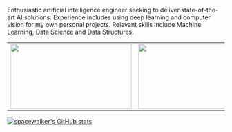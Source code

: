 Enthusiastic artificial intelligence engineer seeking to deliver state-of-the-art AI solutions. Experience includes using deep learning and computer vision for my own personal projects. Relevant skills include Machine Learning, Data Science and Data Structures.

 
<table style="margin-left:auto; margin-right:auto; ">
  <tr>
    <td><img src="https://raw.githubusercontent.com/spacewalk01/tensorrt-openpose/main/results/test1.gif" height=150px width=280px></td>
    <td><img src="https://user-images.githubusercontent.com/6389915/157934299-5606f414-9814-4eb8-a128-f916a617f0bc.gif" height=150px width=280px></td>
    <td><img src="https://user-images.githubusercontent.com/6389915/157935052-8d2e4aeb-d207-4646-9763-c779ab044118.gif" height=150px width=280px></td>

  </tr>
  <tr>
  </tr>
</table>

[![spacewalker's GitHub stats](https://github-readme-stats.vercel.app/api?username=spacewalk01&show_icons=true&hide_title=true&&hide=prs&include_all_commits=true,hide_border=false)](https://github.com/anuraghazra/github-readme-stats)
